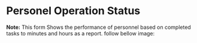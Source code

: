 # Personel Operation Status

**Note:** This form Shows the performance of personnel based on completed tasks to minutes and hours as a report. follow bellow image:
